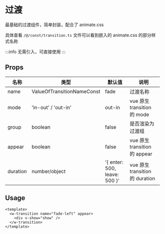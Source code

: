 # 过渡

最基础的过渡组件，简单封装，配合了 animate.css

具体查看 `/@/const/transition.ts` 文件可以看到嵌入的 animate.css 的部分样式名称

:::info
无需引入，可直接使用
:::

## Props

| 名称     | 类型                       | 默认值                       | 说明                            |
| -------- | -------------------------- | ---------------------------- | ------------------------------- |
| name     | ValueOfTransitionNameConst | fade                         | 过渡名称                        |
| mode     | 'in-out' / 'out-in'        | out-in                       | vue 原生 transition 的 mode     |
| group    | boolean                    | false                        | 是否渲染为过渡组                |
| appear   | boolean                    | false                        | vue 原生 transition 的 appear   |
| duration | number/object              | '{ enter: 500, leave: 500 }' | vue 原生 transition 的 duration |

## Usage

```vue
<template>
  <w-transition name="fade-left" appear>
    <div v-show="show" />
  </w-transition>
</template>
```

